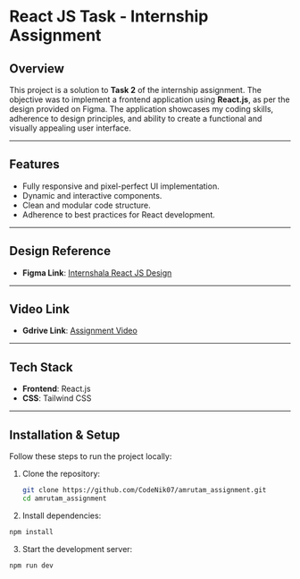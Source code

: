 # React JS Task - Internship Assignment

## Overview  
This project is a solution to **Task 2** of the internship assignment. The objective was to implement a frontend application using **React.js**, as per the design provided on Figma. The application showcases my coding skills, adherence to design principles, and ability to create a functional and visually appealing user interface.  

---

## Features  
- Fully responsive and pixel-perfect UI implementation.
- Dynamic and interactive components.
- Clean and modular code structure.  
- Adherence to best practices for React development.  

---

## Design Reference  
- **Figma Link**: [Internshala React JS Design](https://www.figma.com/design/NADAwP83LQ2Pj0HKUeWJDn/Internshala---React-JS-%2F-React-Native?node-id=0-1&p=f&t=IPIyltcsU9ojAywV-0)

---

## Video Link
- **Gdrive Link**: [Assignment Video](https://drive.google.com/file/d/10L6d36hbCxZqHyK2dHBicsOk3kBHGJkn/view?usp=drive_link)

---

## Tech Stack  
- **Frontend**: React.js  
- **CSS**: Tailwind CSS 

---

## Installation & Setup  
Follow these steps to run the project locally:  

1. Clone the repository:  
   ```bash
   git clone https://github.com/CodeNik07/amrutam_assignment.git
   cd amrutam_assignment

2. Install dependencies:
  ```bash
  npm install
  ```

3. Start the development server:
  ```bash
  npm run dev
  ```
